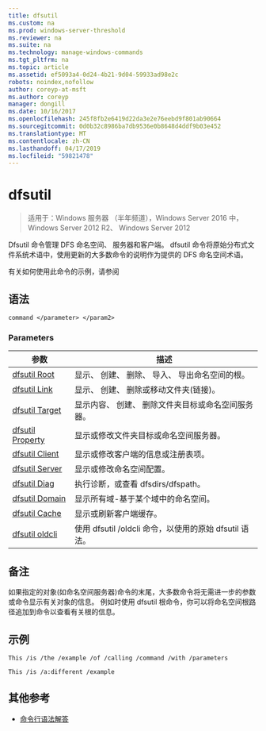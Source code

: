 ```yaml
---
title: dfsutil
ms.custom: na
ms.prod: windows-server-threshold
ms.reviewer: na
ms.suite: na
ms.technology: manage-windows-commands
ms.tgt_pltfrm: na
ms.topic: article
ms.assetid: ef5093a4-0d24-4b21-9d04-59933ad98e2c
robots: noindex,nofollow
author: coreyp-at-msft
ms.author: coreyp
manager: dongill
ms.date: 10/16/2017
ms.openlocfilehash: 245f8fb2e6419d22da3e2e76eebd9f801ab90664
ms.sourcegitcommit: 0d0b32c8986ba7db9536e0b8648d4ddf9b03e452
ms.translationtype: MT
ms.contentlocale: zh-CN
ms.lasthandoff: 04/17/2019
ms.locfileid: "59821478"
---
```

# <a name="dfsutil"></a>dfsutil

>适用于：Windows 服务器 （半年频道），Windows Server 2016 中，Windows Server 2012 R2、 Windows Server 2012

Dfsutil 命令管理 DFS 命名空间、 服务器和客户端。 dfsutil 命令将原始分布式文件系统术语中，使用更新的大多数命令的说明作为提供的 DFS 命名空间术语。

有关如何使用此命令的示例，请参阅 

## <a name="syntax"></a>语法

```
command </parameter> </param2>
```

### <a name="parameters"></a>Parameters

|参数|描述|
|-------|--------|
|[dfsutil Root](dfsutil-root.md)|显示、 创建、 删除、 导入、 导出命名空间的根。|
|[dfsutil Link](dfsutil-link.md)|显示、 创建、 删除或移动文件夹\(链接\)。|
|[dfsutil Target](dfsutil-target.md)|显示内容、 创建、 删除文件夹目标或命名空间服务器。|
|[dfsutil Property](dfsutil-property.md)|显示或修改文件夹目标或命名空间服务器。|
|[dfsutil Client](dfsutil-client.md)|显示或修改客户端的信息或注册表项。|
|[dfsutil Server](dfsutil-server.md)|显示或修改命名空间配置。|
|[dfsutil Diag](dfsutil-diag.md)|执行诊断，或查看 dfsdirs\/dfspath。|
|[dfsutil Domain](dfsutil-domain.md)|显示所有域\-基于某个域中的命名空间。|
|[dfsutil Cache](dfsutil-cache.md)|显示或刷新客户端缓存。|
|[dfsutil oldcli](dfsutil-oldcli.md)|使用 dfsutil \/oldcli 命令，以使用的原始 dfsutil 语法。|

## <a name="remarks-optional-section"></a>备注 <optional section>
如果指定的对象\(如命名空间服务器\)命令的末尾，大多数命令将无需进一步的参数或命令显示有关对象的信息。 例如时使用 dfsutil 根命令，你可以将命名空间根路径追加到命令以查看有关根的信息。

## <a name="BKMK_Examples"></a>示例
<Here is where you put a detailed description of your example.>

```
This /is /the /example /of /calling /command /with /parameters
```

<Here is where you put a detailed description of another example.>

```
This /is /a:different /example
```

## <a name="additional-references"></a>其他参考

-   [命令行语法解答](command-line-syntax-key.md)


